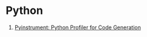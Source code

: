 # Python
1. [Pyinstrument: Python Profiler for Code Generation](https://github.com/joerick/pyinstrument)

